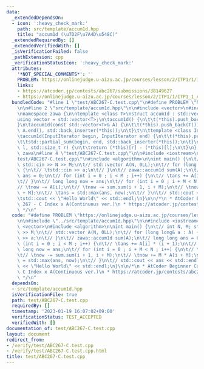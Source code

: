 ```yaml
---
data:
  _extendedDependsOn:
  - icon: ':heavy_check_mark:'
    path: src/template/accum1d.hpp
    title: "accum1d (\u7D2F\u7A4D\u548C)"
  _extendedRequiredBy: []
  _extendedVerifiedWith: []
  _isVerificationFailed: false
  _pathExtension: cpp
  _verificationStatusIcon: ':heavy_check_mark:'
  attributes:
    '*NOT_SPECIAL_COMMENTS*': ''
    PROBLEM: https://onlinejudge.u-aizu.ac.jp/courses/lesson/2/ITP1/1/ITP1_1_A
    links:
    - https://atcoder.jp/contests/abc267/submissions/38149627
    - https://onlinejudge.u-aizu.ac.jp/courses/lesson/2/ITP1/1/ITP1_1_A
  bundledCode: "#line 1 \"test/ABC267-C.test.cpp\"\n#define PROBLEM \"https://onlinejudge.u-aizu.ac.jp/courses/lesson/2/ITP1/1/ITP1_1_A\"\
    \n\n#line 2 \"src/template/accum1d.hpp\"\n\n#include <vector>\n#include <numeric>\n\
    \nnamespace zawa {\n\ntemplate <class T>\nstruct accum1d : std::vector<T> {\n\t\
    using vector = std::vector<T>;\n\taccum1d() {\n\t\t(*this).push_back(T());\n\t\
    }\n\taccum1d(const std::vector<T>& A) {\n\t\t(*this).push_back(T());\n\t\tstd::partial_sum(A.begin(),\
    \ A.end(), std::back_inserter(*this));\n\t}\t\n\ttemplate <class InputIterator>\n\
    \taccum1d(InputIterator begin, InputIterator end) {\n\t\t(*this).push_back(T());\n\
    \t\tstd::partial_sum(begin, end, std::back_inserter(*this));\n\t}\n\tT sum(std::size_t\
    \ l, std::size_t r) {\n\t\treturn (*this)[r] - (*this)[l];\n\t}\n};\n\n} // namespace\
    \ zawa\n#line 4 \"test/ABC267-C.test.cpp\"\n\n#include <iostream>\n#line 7 \"\
    test/ABC267-C.test.cpp\"\n#include <algorithm>\n\nint main() {\n\t// int N, M;\
    \ std::cin >> N >> M;\n\t// std::vector A(N, 0LL);\n\t// for (long long& a : A)\
    \ {\n\t// \tstd::cin >> a;\n\t// }\n\t// zawa::accum1d sum(A);\n\t// long long\
    \ ans = 0;\n\t// for (int i = 0 ; i < M ; i++) {\n\t// \tans += A[i] * (i + 1);\n\
    \t// }\n\t// long long now = ans;\n\t// for (int i = 0 ; i + M < N ; i++) {\n\t\
    // \tnow -= A[i];\n\t// \tnow -= sum.sum(i + 1, i + M);\n\t// \tnow += M * A[i\
    \ + M];\n\t// \tans = std::max(ans, now);\n\t// }\n\t// std::cout << ans << std::endl;\n\
    \tstd::cout << \"Hello World\" << std::endl;\n}\n\n/*\n * AtCoder Beginner Contest\
    \ 267 - C Index x A(Continuous ver.)\n * https://atcoder.jp/contests/abc267/submissions/38149627\n\
    \ */\n"
  code: "#define PROBLEM \"https://onlinejudge.u-aizu.ac.jp/courses/lesson/2/ITP1/1/ITP1_1_A\"\
    \n\n#include \"../src/template/accum1d.hpp\"\n\n#include <iostream>\n#include\
    \ <vector>\n#include <algorithm>\n\nint main() {\n\t// int N, M; std::cin >> N\
    \ >> M;\n\t// std::vector A(N, 0LL);\n\t// for (long long& a : A) {\n\t// \tstd::cin\
    \ >> a;\n\t// }\n\t// zawa::accum1d sum(A);\n\t// long long ans = 0;\n\t// for\
    \ (int i = 0 ; i < M ; i++) {\n\t// \tans += A[i] * (i + 1);\n\t// }\n\t// long\
    \ long now = ans;\n\t// for (int i = 0 ; i + M < N ; i++) {\n\t// \tnow -= A[i];\n\
    \t// \tnow -= sum.sum(i + 1, i + M);\n\t// \tnow += M * A[i + M];\n\t// \tans\
    \ = std::max(ans, now);\n\t// }\n\t// std::cout << ans << std::endl;\n\tstd::cout\
    \ << \"Hello World\" << std::endl;\n}\n\n/*\n * AtCoder Beginner Contest 267 -\
    \ C Index x A(Continuous ver.)\n * https://atcoder.jp/contests/abc267/submissions/38149627\n\
    \ */\n"
  dependsOn:
  - src/template/accum1d.hpp
  isVerificationFile: true
  path: test/ABC267-C.test.cpp
  requiredBy: []
  timestamp: '2023-01-19 16:07:02+09:00'
  verificationStatus: TEST_ACCEPTED
  verifiedWith: []
documentation_of: test/ABC267-C.test.cpp
layout: document
redirect_from:
- /verify/test/ABC267-C.test.cpp
- /verify/test/ABC267-C.test.cpp.html
title: test/ABC267-C.test.cpp
---
```

